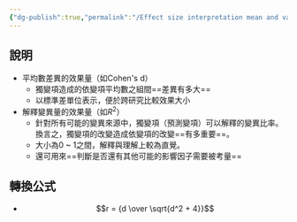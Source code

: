 ```yaml
---
{"dg-publish":true,"permalink":"/Effect size interpretation mean and variance/","title":"效果量的解釋：平均數與變異數的差異","tags":["隨筆","research","statistics"],"created":"2024-10-28T12:04","updated":"2024-10-28T15:43"}
---
```



## 說明

- 平均數差異的效果量（如Cohen's d）
    - 獨變項造成的依變項平均數之組間==差異有多大==
    - 以標準差單位表示，便於跨研究比較效果大小
- 解釋變異量的效果量（如$R^2$）
    - 針對所有可能的變異來源中，獨變項（預測變項）可以解釋的變異比率。換言之，獨變項的改變造成依變項的改變==有多重要==。
    - 大小為0 ~ 1之間，解釋與理解上較為直覺。
    - 還可用來==判斷是否還有其他可能的影響因子需要被考量==

## 轉換公式

- $$r = {d \over \sqrt{d^2 + 4}}$$